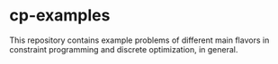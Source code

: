 # cp-examples

This repository contains example problems of different main flavors in constraint programming and discrete optimization, in general.